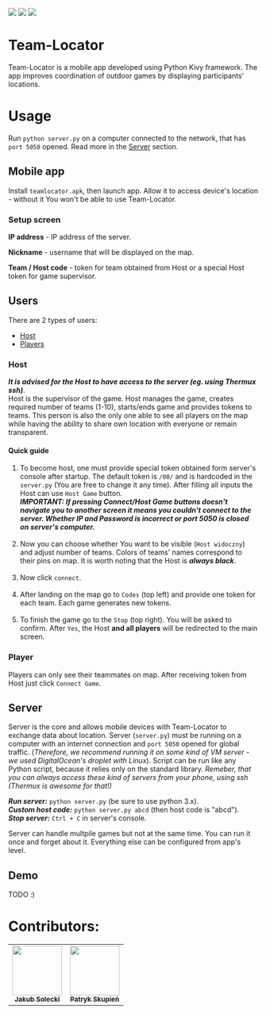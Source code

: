 [![](https://img.shields.io/badge/python-3.7-blue)](https://www.anaconda.com/products/individual)
[![](https://img.shields.io/badge/kivy-1.11.1-lightgrey)](https://kivy.org/#home)
[![](https://img.shields.io/badge/platform-android-green)](https://developer.android.com/)

# Team-Locator

Team-Locator is a mobile app developed using Python Kivy framework. The app improves coordination of outdoor games by displaying participants' locations.

# Usage

Run ```python server.py``` on a computer connected to the network, that has ```port 5050``` opened. Read more in the [Server](#server) section.

## Mobile app

Install ```teamlocator.apk```, then launch app. Allow it to access device's location - without it You won't be able to use Team-Locator.

### Setup screen

**IP address** - IP address of the server.

**Nickname** - username that will be displayed on the map.

**Team / Host code** - token for team obtained from Host or a special Host token for game supervisor.

## Users

There are 2 types of users:
* [Host](#host)
* [Players](player)

### Host
***It is advised for the Host to have access to the server (eg. using Thermux ssh)***. <br/>
Host is the supervisor of the game. Host manages the game, creates required number of teams (1-10), starts/ends game and provides tokens to teams. This person is also the only one able to see all players on the map while having the ability to share own location with everyone or remain transparent. 

#### Quick guide
1.  To become host, one must provide special token obtained form server's console after startup. The default token is ```/00/``` and is hardcoded in the ```server.py``` (You are free to change it any time). After filling all inputs the Host can use ```Host Game``` button. <br/>
***IMPORTANT: If pressing Connect/Host Game buttons doesn't navigate you to another screen it means you couldn't connect to the server. Whether IP and Password is incorrect or port 5050 is closed on server's computer.***<br/><br/>
2.  Now you can choose whether You want to be visible (```Host widoczny```) and adjust number of teams. Colors of teams' names correspond to their pins on map. It is worth noting that the Host is ***always black***. <br/><br/>
3.  Now click ```connect```. <br/><br/>
4.  After landing on the map go to ```Codes``` (top left) and provide one token for each team. Each game generates new tokens. <br/><br/>
5.  To finish the game go to the ```Stop``` (top right). You will be asked to confirm. After ```Yes```, the Host **and all players** will be redirected to the main screen.

### Player
Players can only see their teammates on map. After receiving token from Host just click ```Connect Game```.

## Server
Server is the core and allows mobile devices with Team-Locator to exchange data about location. Server (```server.py```) must be running on a computer with an internet connection and ```port 5050``` opened for global traffic. (*Therefore, we recommend running it on some kind of VM server - we used DigitalOcean's droplet with Linux*). Script can be run like any Python script, because it relies only on the standard library. _Remeber, that you can always access these kind of servers from your phone, using ssh (Thermux is awesome for that!)_ <br/>

***Run server:*** ```python server.py``` (be sure to use python 3.x).<br/>
***Custom host code:*** ```python server.py abcd``` (then host code is "abcd").<br/>
***Stop server:*** ```Ctrl + C``` in server's console. 

Server can handle multpile games but not at the same time. You can run it once and forget about it. Everything else can be configured from app's level.

## Demo

TODO :)

# Contributors:
<table>
  <tr>
    <td align="center"><a href="https://github.com/jakubsolecki"><img src="https://avatars2.githubusercontent.com/u/57220835?s=460&v=4" width="100px;" alt=""/><br /><sub><b>Jakub Solecki</b></sub></a><br /></td>
    <td align="center"><a href="https://github.com/skupien"><img src="https://avatars3.githubusercontent.com/u/32012668?s=460&v=4" width="100px;" alt=""/><br /><sub><b>Patryk Skupień</b></sub></a><br />
    </td>
  </tr>
</table>
